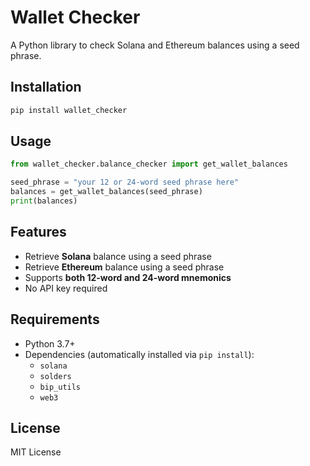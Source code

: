 # Wallet Checker

A Python library to check Solana and Ethereum balances using a seed phrase.

## Installation
```sh
pip install wallet_checker
```

## Usage
```python
from wallet_checker.balance_checker import get_wallet_balances

seed_phrase = "your 12 or 24-word seed phrase here"
balances = get_wallet_balances(seed_phrase)
print(balances)
```

## Features
- Retrieve **Solana** balance using a seed phrase
- Retrieve **Ethereum** balance using a seed phrase
- Supports **both 12-word and 24-word mnemonics**
- No API key required

## Requirements
- Python 3.7+
- Dependencies (automatically installed via `pip install`):
  - `solana`
  - `solders`
  - `bip_utils`
  - `web3`

## License
MIT License